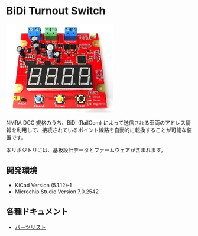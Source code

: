 # BiDi Turnout Switch

![PCB Preview](docs/image/board.jpg)

NMRA DCC 規格のうち、BiDi (RailCom) によって送信される車両のアドレス情報を利用して、接続されているポイント線路を自動的に転換することが可能な装置です。

本リポジトリには、基板設計データとファームウェアが含まれます。

## 開発環境

- KiCad Version (5.1.12)-1
- Microchip Studio Version 7.0.2542

## 各種ドキュメント

  * [パーツリスト](docs/partslist.md)